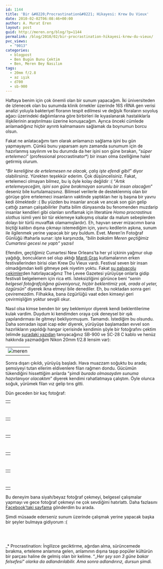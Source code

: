 ```yaml
---
id: 1144
title: 'Bir &#8220;Procrastination&#8221; Hikayesi: Krew Du Vieux'
date: 2010-02-02T06:08:46+00:00
author: A. Murat Eren
layout: post
guid: http://meren.org/blog/?p=1144
permalink: /blog/2010/02/bir-procrastination-hikayesi-krew-du-vieux/
pvc_views:
  - "9013"
categories:
  - blogpost
  - Ben Bugün Bunu Çektim
  - Ben, Meren Bey Nasılım
tags:
  - 20mm f/2.8
  - az ışık
  - d700
  - sb-900
---
```

Haftaya benim için çok önemli olan bir sunum yapacağım. İki üniversiteden de izlenecek olan bu sunumda klinik örnekler üzerinde 16S rRNA gen verisi analizi yoluyla bakteriyel floranın tespit edilmesi ve değişik floraların soyoluş ağacı üzerindeki dağılımlarına göre birbirleri ile kıyaslanarak hastalıklarla ilişkilerinin araştırılması üzerine konuşacağım. Ayrıca önceki cümlede anlamadığınız hiçbir ayrıntı kalmamasını sağlamak da boynumun borcu olsun.

Fakat ne anlatacağımı tam olarak anlamanızı sağlama işini bu gün yapmayayım. Çünkü bunu yaparsam aynı zamanda sunumum için de hazırlanmış sayılırım ve bu durumda da her işini son güne bırakan, &#8220;_süper ertelemeci_&#8221; (professional procrastinator*) bir insan olma özelliğime halel getirmiş olurum.

&#8220;_Bir kereliğine de ertelemesen ne olacak, çalış işte efendi gibi!_&#8221; diyor olabilirsiniz. Yürekten teşekkür ederim. Çok düşüncelisiniz. Fakat, ertelemeci olmayan bilmez, bu iş öyle kolay değildir :( &#8220;_Artık ertelemeyeceğim, işini son güne bırakmayan sorumlu bir insan olacağım_&#8221; deseniz bile kurtulamazsınız. Bilimsel verilerle de desteklenmiş olan bir görüşe göre ertelemeci insanların vaktinde yaptıkları her iş başına bir yavru kedi ölmektedir :( Bu yüzden bu insanlar ancak ve ancak son gün gelip çattığı zaman çalışabilirler (hatta bilim dünyasında bu fenomenden muzdarip insanlar kendileri gibi olanları sınıflamak için literatüre _Homo procrastinus slothus_ isimli yeni bir tür eklemeye kalkışmış olsalar da malum sebeplerden dolayı bir türlü muvaffak olamamışlardır). Eh, hayvan sever mizacımın bana biçtiği kalıbın dışına çıkmayı istemediğim için, yavru kedilerin aşkına, sunum ile ilgilenmek yerine yapacak bir şey buldum. Evet. Meren&#8217;in Fotoğraf Günlüğü iftaharla sunar: işte karşınızda, &#8220;_bilin bakalım Meren geçtiğimiz Cumartesi gecesi ne yaptı&#8221;_ yazısı!

Efendim, geçtiğimiz Cumartesi New Orleans&#8217;ta her yıl içkinin yağmur olup yağdığı, boncukların sel olup aktığı [Mardi Gras](http://en.wikipedia.org/wiki/Mardi_gras) kutlamalarının erken festivallerinden birisi olan Krew Du Vieux vardı. Festival seven bir insan olmadığımdan kelli gitmeye pek niyetim yoktu. Fakat [şu palyaçolu çekimler](http://meren.org/blog/2009/09/katrina-palyacosu/)den hatırlayacağınız The Levee Gazetesi yürüyüşe onlarla gidip festivali belgelemem için rica etti. İsteksizliğimi görünce beni &#8220;_senin belgesel fotoğrafçılığına güveniyoruz, hiçbir beklentimiz yok, orada ol yeter, özgürsün_&#8221; diyerek ikna etmeyi bile denediler. Eh, bu noktadan sonra geri çeviremezdim. Filhakika, bana özgürlüğü vaat eden kimseyi geri çevirmişliğim yoktur sevgili okur.

Nasıl olsa kimse benden bir şey beklemiyor diyerek kendi beklentilerime kulak vardim. Duydum ki kendimden oraya çok deneysel bir ışık yapılandırması ile gitmeyi bekliyormuşum. Tamamdı. İstediğim bu olsundu. Daha sonradan ispat icap eder diyerek, yürüyüşe başlamadan evvel son hazırlıkların yapıldığı hangar içerisinde kendimin şöyle bir fotoğrafını çektim (elimde [şuradaki yazıdan](http://meren.org/blog/2010/01/sb-900-sb-600-ve-strobist-nagmeler/) tanıyacağınız SB-900 ve SC-28 C kablo ve henüz hakkında yazmadığım Nikon 20mm f/2.8 lensim var):

<table border="0" width="100%">
  <tr>
    <td align="center">
      <img src="{{ site.baseurl }}/images/bir-procrastination-hikayesi-krew-du-vieux-Krewe-du-Vieux-09.jpg" alt="meren" />
    </td>
  </tr>
</table>

Sonra dışarı çıkıldı, yürüyüş başladı. Hava muazzam soğuktu bu arada; şemsiyeyi tutan ellerim eldivenlere filan rağmen dondu. Gücümün tükendiğini hissettiğim anlarda &#8220;_şimdi burada olmasaydım sunuma hazırlanıyor olacaktım_&#8221; diyerek kendimi rahatlatmaya çalıştım. Öyle olunca soğuk, yürümek filan vız gelip tırıs gitti.

Dün geceden bir kaç fotoğraf:

<table border="0" width="100%">
  <tr>
    <td align="center">
      <img src="{{ site.baseurl }}/images/bir-procrastination-hikayesi-krew-du-vieux-Krewe-du-Vieux-05.jpg" alt="" />
    </td>
  </tr>
</table>

<br class="blank" />

<table border="0" width="100%">
  <tr>
    <td align="center">
      <img src="{{ site.baseurl }}/images/bir-procrastination-hikayesi-krew-du-vieux-Krewe-du-Vieux-25.jpg" alt="" />
    </td>
  </tr>
</table>

<br class="blank" />

<table border="0" width="100%">
  <tr>
    <td align="center">
      <img src="{{ site.baseurl }}/images/bir-procrastination-hikayesi-krew-du-vieux-Krewe-du-Vieux-30.jpg" alt="" />
    </td>
  </tr>
</table>

<br class="blank" />

<table border="0" width="100%">
  <tr>
    <td align="center">
      <img src="{{ site.baseurl }}/images/bir-procrastination-hikayesi-krew-du-vieux-Krewe-du-Vieux-24.jpg" alt="" />
    </td>
  </tr>
</table>

<br class="blank" />

<table border="0" width="100%">
  <tr>
    <td align="center">
      <img src="{{ site.baseurl }}/images/bir-procrastination-hikayesi-krew-du-vieux-Krewe-du-Vieux-22.jpg" alt="" />
    </td>
  </tr>
</table>

<br class="blank" />

<table border="0" width="100%">
  <tr>
    <td align="center">
      <img src="{{ site.baseurl }}/images/bir-procrastination-hikayesi-krew-du-vieux-Krewe-du-Vieux-34.jpg" alt="" />
    </td>
  </tr>
</table>

Bu deneyim bana siyah/beyaz fotoğraf çekmeyi, belgesel çalışmalar yapmayı ve gece fotoğraf çekmeyi ne çok sevdiğimi hatırlattı. Daha fazlasını [Facebook&#8217;taki sayfama](http://www.facebook.com/album.php?aid=144157&id=162300595674) gönderdim bu arada.

Şimdi müsaade ederseniz sunum üzerinde çalışmak yerine yapacak başka bir şeyler bulmaya gidiyorum :(
  
<br class="blank" /><br class="blank" />
  
_* Procrastination: İngilizce geciktirme, ağırdan alma, sürüncemede bırakma, erteleme anlamına gelen, anlamının dışına taşıp popüler kültürün bir parçası haline de gelmiş olan bir kelime. &#8220;__Her şey son 3 güne bakar felsefesi&#8221; olarka da adlandırılabilir. Ama sonra adlandırırız, dursun şimdi._
